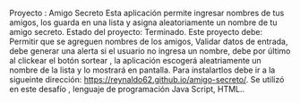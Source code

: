 Proyecto : Amigo Secreto 
Esta aplicación permite ingresar nombres de tus amigos, los guarda en una lista y asigna aleatoriamente un nombre de tu amigo secreto.
Estado del proyecto: Terminado.
Este proyecto debe: Permitir que se agreguen nombres de los amigos, Validar datos de entrada, debe generar una alerta si el usuario no ingresa un nombre, debe por último al clickear el botón 
sortear , la aplicación escogerá aleatriamente un nombre de la lista y lo mostrará en pantalla.
Para instalartlos debe ir a la sigueinte dirección: https://reynaldo62.github.io/amigo-secreto/.
Se utilizó en este desafío , lenguaje de programación  Java Script, HTML..
